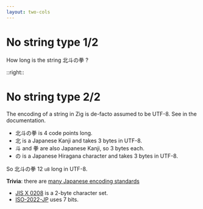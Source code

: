 ```yaml
---
layout: two-cols
---
```

# No string type 1/2

<Transform scale="0.85">

<p>How long is the string <span class="color:accent">北斗の拳</span> ?</p>

<v-click>

<Citation
  author="Joel Spolsky"
  citeHref="https://www.joelonsoftware.com/2003/10/08/the-absolute-minimum-every-software-developer-absolutely-positively-must-know-about-unicode-and-character-sets-no-excuses/"
  citeText="The Absolute Minimum Every Software Developer Absolutely, Positively Must Know About Unicode and Character Sets (No Excuses!)">
  <template v-slot:quote>
    <p slot="quote">
    It does not make sense to have a string without knowing what <span class="color:accent">encoding</span> it uses.
    </p>
  </template>
</Citation>

</v-click>

</Transform>

::right::

# No string type 2/2

<Transform scale="0.85">

<v-click>

<p>The encoding of a string in Zig is de-facto assumed to be UTF-8. See <Anchor 
  href="https://ziglang.org/documentation/master/#String-Literals-and-Unicode-Code-Point-Literals" 
  text="String Literals and Unicode Code Point Literals" 
  alt="String Literals and Unicode Code Point Literals in the Zig documentation" /> in the documentation.</p>

- <span class="color:accent">北斗の拳</span> is 4 code points long.
- <span class="color:accent">北</span> is a Japanese Kanji and takes 3 bytes in UTF-8.
- <span class="color:accent">斗</span> and <span class="color:accent">拳</span> are also Japanese Kanji, so 3 bytes each.
- <span class="color:accent">の</span> is a Japanese Hiragana character and takes 3 bytes in UTF-8.

<p>So <span class="color:accent">北斗の拳</span> 12 <code class="inline-code">u8</code> long in UTF-8.</p>

</v-click>

<v-click>

**Trivia**: there are [many Japanese encoding standards](https://en.wikipedia.org/wiki/JIS_encoding)

- [JIS X 0208](https://en.wikipedia.org/wiki/JIS_X_0208) is a 2-byte character set.
- [ISO-2022-JP](https://en.wikipedia.org/wiki/ISO/IEC_2022#ISO-2022-JP) uses 7 bits.

</v-click>

</Transform>

<!--
https://www.huy.rocks/everyday/01-04-2022-zig-strings-in-5-minutes

https://github.com/JakubSzark/zig-string

https://stackoverflow.com/questions/66527365/how-to-concat-two-string-literals-at-compile-time-in-zig

Kanji is U+4e00 to U+9faf, UTF8 3 bytes are U+0800 to U+FFFF.
https://stackoverflow.com/questions/3678752/are-all-kanji-characters-in-utf-8-3-bytes-long

The first 128 code points (ASCII) need one byte.

The next 1,920 code points need two bytes to encode, which covers the remainder of almost all Latin-script alphabets, and also IPA extensions, Greek, Cyrillic, Coptic, Armenian, Hebrew, Arabic, Syriac, Thaana and N'Ko alphabets, as well as Combining Diacritical Marks.

Three bytes are needed for the remaining 61,440 code points of the Basic Multilingual Plane (BMP), which are virtually all the rest in common use, including most Chinese, Japanese and Korean characters.

Four bytes are needed for the 1,048,576 code points in the other planes of Unicode, which include less common CJK characters, various historic scripts, mathematical symbols, and emoji (pictographic symbols).
-->
